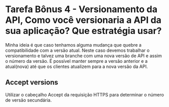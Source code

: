 # Tarefa Bônus 4 - Versionamento da API, Como você versionaria a API da sua aplicação? Que estratégia usar?
Minha ideia é que caso tenhamos alguma mudança que quebre a compatibilidade com a versão atual. Neste caso devemos trabalhar o versionamento e talvez uma branche com uma nova versão de API e assim o número da versão. 
É possível manter sempre a versão anterior e a atual(nova) até que os clientes atualizem para a nova versão da API.

## Accept versions
Utilizar o cabeçalho Accept da requisição HTTPS para determinar o número de versão secundária.